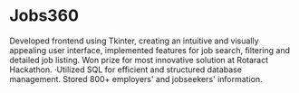 # Jobs360
Developed frontend using Tkinter, creating an intuitive and visually appealing user interface, implemented features for job search, filtering and detailed job listing. Won prize for most innovative solution at Rotaract Hackathon. ·Utilized SQL for efficient and structured database management. Stored 800+ employers' and jobseekers' information.
